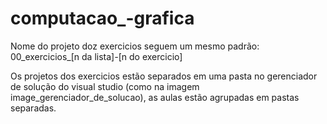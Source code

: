 # computacao_-grafica


Nome do projeto doz exercicios seguem um mesmo padrão: 00_exercicios_[n da lista]_-_[n do exercicio]


Os projetos dos exercicios estão separados em uma pasta no gerenciador de solução do visual studio (como na imagem image_gerenciador_de_solucao), as aulas estão agrupadas em pastas separadas.


